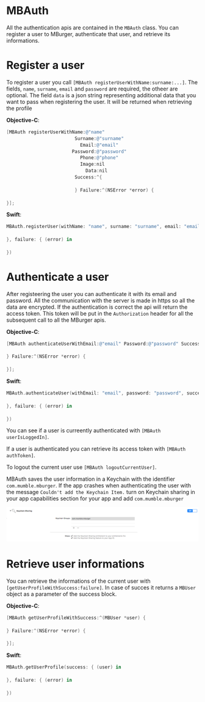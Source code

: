 # MBAuth

All the authentication apis are contained in the `MBAuth` class. You can register a user to MBurger, authenticate that user, and retrieve its informations.

# Register a user

To register a user you call `[MBAuth registerUserWithName:surname:...]`. The fields, `name`, `surname`, `email` and `password` are required, the otheer are optional. The field `data` is a json string representing additional data that you want to pass when registering the user. It will be returned when retrieving the profile

**Objective-C**:

```objective-c
[MBAuth registerUserWithName:@"name"
						 Surname:@"surname"
						   Email:@"email"
					 	Password:@"password"
						   Phone:@"phone"
						   Image:nil
							 Data:nil
						 Success:^{
                             
						 } Failure:^(NSError *error) {
                             
}];
```

**Swift**:

```swift
MBAuth.registerUser(withName: "name", surname: "surname", email: "email", password: "password", phone: "1234567890", image: nil, data: nil, success: {
            
}, failure: { (error) in
            
})
```

# Authenticate a user

After registeering the user you can authenticate it with its email and password. All the communication with the server is made in https so all the data are encrypted. If the authentication is correct the api will return the access token. This token will be put in the `Authorization` header for all the subsequent call to all the MBurger apis.

**Objective-C**:

```objective-c
[MBAuth authenticateUserWithEmail:@"email" Password:@"password" Success:^(NSString *accessToken) {
        
} Failure:^(NSError *error) {
        
}];
```
**Swift**:

```swift
MBAuth.authenticateUser(withEmail: "email", password: "password", success: { (accessToken) in
            
}, failure: { (error) in
            
})

```

You can see if a user is curreently authenticated with `[MBAuth userIsLoggedIn]`.

If a user is authenticated you can retrieve its access token with `[MBAuth authToken]`.

To logout the current user use `[MBAuth logoutCurrentUser]`.

MBAuth saves the user information in a Keychain with the identifier `com.mumble.mburger`.
If the app crashes when authenticating the user with the message `Couldn't add the Keychain Item.` turn on Keychain sharing in your app capabilities section for your app and add `com.mumble.mburger`

![Keychain](Images/Keychain.png)

# Retrieve user informations

You can retrieve the informations of the current user with `[getUserProfileWithSuccess:failure]`. In case of succes it returns a `MBUser` object as a parameter of the success block.

**Objective-C**:

```objective-c
[MBAuth getUserProfileWithSuccess:^(MBUser *user) {
        
} Failure:^(NSError *error) {
        
}];
```
**Swift**:

```swift
MBAuth.getUserProfile(success: { (user) in
            
}, failure: { (error) in
            
})

```
